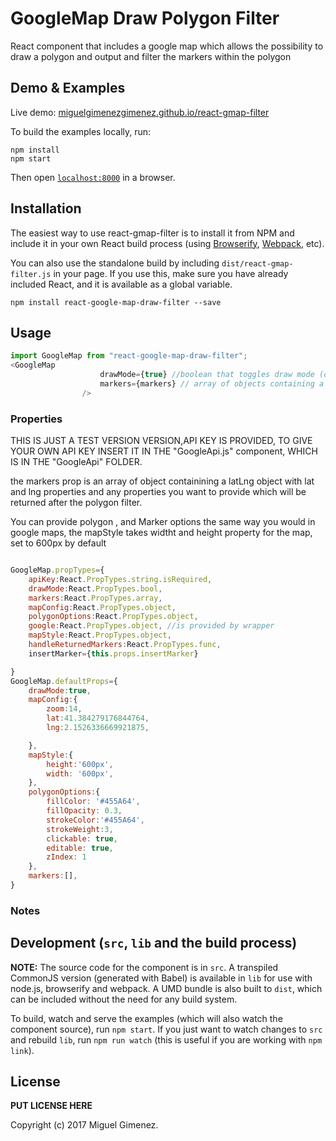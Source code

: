 # GoogleMap Draw Polygon Filter

React component that includes a google map which allows the possibility to draw a polygon and output and filter the markers within the polygon

## Demo & Examples

Live demo: [miguelgimenezgimenez.github.io/react-gmap-filter](http://miguelgimenezgimenez.github.io/react-gmap-filter/)

To build the examples locally, run:

```
npm install
npm start
```

Then open [`localhost:8000`](http://localhost:8000) in a browser.


## Installation

The easiest way to use react-gmap-filter is to install it from NPM and include it in your own React build process (using [Browserify](http://browserify.org), [Webpack](http://webpack.github.io/), etc).

You can also use the standalone build by including `dist/react-gmap-filter.js` in your page. If you use this, make sure you have already included React, and it is available as a global variable.

```
npm install react-google-map-draw-filter --save
```


## Usage


``` js
import GoogleMap from "react-google-map-draw-filter";
<GoogleMap
					drawMode={true} //boolean that toggles draw mode (optional)
					markers={markers} // array of objects containing a latLng property with lat and lng properties				    handleReturnedMarkers={this.handleReturnedMarkers.bind(this)} //Callback fired when polygon is closed
				/>
```

### Properties

THIS IS JUST A TEST VERSION VERSION,API KEY IS PROVIDED, TO GIVE YOUR OWN API KEY INSERT IT IN THE "GoogleApi.js" component, WHICH IS IN THE "GoogleApi" FOLDER.

the markers prop is an array of object containining a latLng object with lat and lng properties and any properties you want to provide which will be returned after the polygon filter.

You can provide polygon , and Marker options the same way you would in google maps, 
the mapStyle takes widtht and height property for the map, set to 600px by default 
``` js

GoogleMap.propTypes={
	apiKey:React.PropTypes.string.isRequired,
	drawMode:React.PropTypes.bool,
	markers:React.PropTypes.array,
	mapConfig:React.PropTypes.object,
	polygonOptions:React.PropTypes.object,
	google:React.PropTypes.object, //is provided by wrapper
	mapStyle:React.PropTypes.object,
	handleReturnedMarkers:React.PropTypes.func,
	insertMarker={this.props.insertMarker}

}
GoogleMap.defaultProps={
	drawMode:true,
	mapConfig:{
		zoom:14,
		lat:41.384279176844764,
		lng:2.1526336669921875,

	},
	mapStyle:{
		height:'600px',
		width: '600px',
	},
	polygonOptions:{
		fillColor: '#455A64',
		fillOpacity: 0.3,
		strokeColor:'#455A64',
		strokeWeight:3,
		clickable: true,
		editable: true,
		zIndex: 1
	},
	markers:[],
}

```
### Notes



## Development (`src`, `lib` and the build process)

**NOTE:** The source code for the component is in `src`. A transpiled CommonJS version (generated with Babel) is available in `lib` for use with node.js, browserify and webpack. A UMD bundle is also built to `dist`, which can be included without the need for any build system.

To build, watch and serve the examples (which will also watch the component source), run `npm start`. If you just want to watch changes to `src` and rebuild `lib`, run `npm run watch` (this is useful if you are working with `npm link`).

## License

__PUT LICENSE HERE__

Copyright (c) 2017 Miguel Gimenez.

